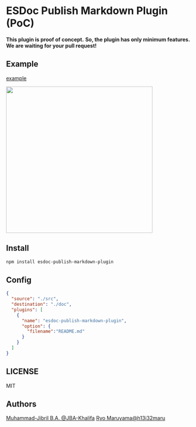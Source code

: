 # ESDoc Publish Markdown Plugin (PoC)
**This plugin is proof of concept.**
**So, the plugin has only minimum features.**
**We are waiting for your pull request!**

## Example
[example](https://github.com/esdoc/esdoc-plugins/tree/master/esdoc-publish-markdown-plugin/misc/index.md)

<img src="https://raw.githubusercontent.com/esdoc/esdoc-plugins/master/esdoc-publish-markdown-plugin/misc/ss.png" width="400px">

## Install
```bash
npm install esdoc-publish-markdown-plugin
```

## Config
```json
{
  "source": "./src",
  "destination": "./doc",
  "plugins": [
    {
      "name": "esdoc-publish-markdown-plugin",
      "option": {
        "filename":"README.md"
      }
    }
  ]
}
```

## LICENSE
MIT

## Authors
[Muhammad-Jibril B.A. @JBA-Khalifa](https://github.com/JBA-Khalifa)
[Ryo Maruyama@h13i32maru](https://github.com/h13i32maru)
